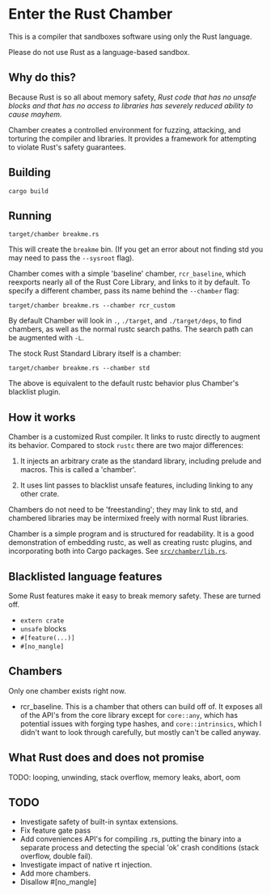 # Enter the Rust Chamber

This is a compiler that sandboxes software using only the Rust language.

Please do not use Rust as a language-based sandbox.


## Why do this?

Because Rust is so all about memory safety,
*Rust code that has no unsafe blocks and that has no access to libraries
has severely reduced ability to cause mayhem.*

Chamber creates a controlled environment for fuzzing, attacking, and torturing the compiler and libraries.
It provides a framework for attempting to violate Rust's safety guarantees.


## Building

`cargo build`


## Running

```
target/chamber breakme.rs
```

This will create the `breakme` bin. (If you get an error about not finding std
you may need to pass the `--sysroot` flag).

Chamber comes with a simple 'baseline' chamber, `rcr_baseline`,
which reexports nearly all of the Rust Core Library,
and links to it by default.
To specify a different chamber,
pass its name behind the `--chamber` flag:

```
target/chamber breakme.rs --chamber rcr_custom
```

By default Chamber will look in `.`, `./target`, and `./target/deps`,
to find chambers, as well as the normal rustc search paths.
The search path can be augmented with `-L`.

The stock Rust Standard Library itself is a chamber:

```
target/chamber breakme.rs --chamber std
```

The above is equivalent to the default rustc behavior plus Chamber's blacklist plugin.


## How it works

Chamber is a customized Rust compiler.
It links to rustc directly to augment its behavior.
Compared to stock `rustc` there are two major differences:

1. It injects an arbitrary crate as the standard library, including
   prelude and macros. This is called a 'chamber'.

2. It uses lint passes to blacklist unsafe features, including
   linking to any other crate.

Chambers do not need to be 'freestanding';
they may link to std,
and chambered libraries may be intermixed freely with normal Rust libraries.

Chamber is a simple program and is structured for readability.
It is a good demonstration of embedding rustc, as well as creating rustc plugins,
and incorporating both into Cargo packages.
See [`src/chamber/lib.rs`](src/chamber/lib.rs).


## Blacklisted language features

Some Rust features make it easy to break memory safety.
These are turned off.

* `extern crate`
* `unsafe` blocks
* `#[feature(...)]`
* `#[no_mangle]`


## Chambers

Only one chamber exists right now.

* rcr_baseline. This is a chamber that others can build off of. It
  exposes all of the API's from the core library except for
  `core::any`, which has potential issues with forging type hashes,
  and `core::intrinsics`, which I didn't want to look through
  carefully, but mostly can't be called anyway.


## What Rust does and does not promise

TODO: looping, unwinding, stack overflow, memory leaks, abort, oom


## TODO

* Investigate safety of built-in syntax extensions.
* Fix feature gate pass
* Add conveniences API's for compiling .rs, putting the binary into a
  separate process and detecting the special 'ok' crash conditions
  (stack overflow, double fail).
* Investigate impact of native rt injection.
* Add more chambers.
* Disallow #[no_mangle]
